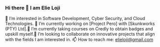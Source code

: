 ### Hi there 👋 I am Elie Loji

👀 I’m interested in Software Development, Cyber Security, and Cloud Technologies. 🔭 I’m currently working on [Project Pero] with [Skunkworks (PTY) Ltd].🌱 I’m currently taking courses on Credly to obtain badges and upskill myself.👯 I’m looking to collaborate on innovative projects that align with the fields I am interested in.
📫 How to reach me: elieloji@gmail.com 

